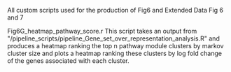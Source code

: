 All custom scripts used for the production of Fig6 and Extended Data Fig 6 and 7

Fig6G_heatmap_pathway_score.r
This script takes an output from "/pipeline_scripts/pipeline_Gene_set_over_representation_analysis.R" and produces a heatmap ranking the top n pathway module clusters by markov cluster size and plots a heatmap ranking these clusters by log fold change of the genes associated with each cluster. 
